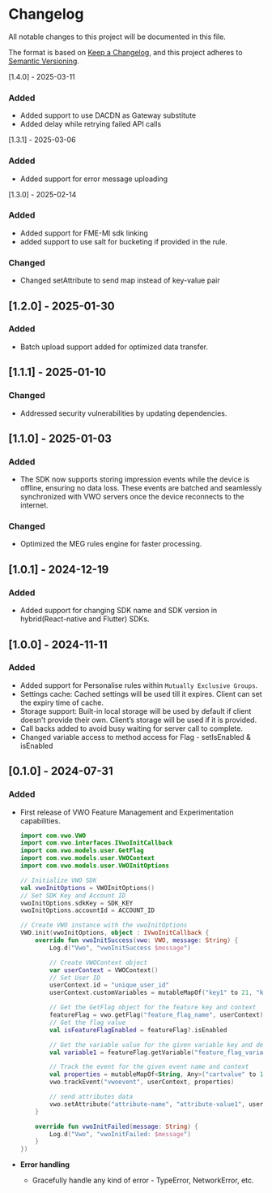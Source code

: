 # Changelog

All notable changes to this project will be documented in this file.

The format is based on [Keep a Changelog](https://keepachangelog.com/en/1.0.0/),
and this project adheres to [Semantic Versioning](https://semver.org/spec/v2.0.0.html).

[1.4.0] - 2025-03-11

### Added

- Added support to use DACDN as Gateway substitute
- Added delay while retrying failed API calls

[1.3.1] - 2025-03-06

### Added

- Added support for error message uploading

[1.3.0] - 2025-02-14

### Added

- Added support for FME-MI sdk linking
- added support to use salt for bucketing if provided in the rule.

### Changed

- Changed setAttribute to send map instead of key-value pair

## [1.2.0] - 2025-01-30

### Added

- Batch upload support added for optimized data transfer.

## [1.1.1] - 2025-01-10

### Changed

- Addressed security vulnerabilities by updating dependencies.

## [1.1.0] - 2025-01-03

### Added

- The SDK now supports storing impression events while the device is offline, ensuring no data loss. These events are batched and seamlessly synchronized with VWO servers once the device reconnects to the internet.

### Changed

- Optimized the MEG rules engine for faster processing.

## [1.0.1] - 2024-12-19

### Added

- Added support for changing SDK name and SDK version in hybrid(React-native and Flutter) SDKs.

## [1.0.0] - 2024-11-11

### Added

- Added support for Personalise rules within `Mutually Exclusive Groups`.
- Settings cache: Cached settings will be used till it expires. Client can set the expiry time of cache.
- Storage support: Built-in local storage will be used by default if client doesn't provide their own. Client’s storage will be used if it is provided.
- Call backs added to avoid busy waiting for server call to complete.
- Changed variable access to method access for Flag - setIsEnabled & isEnabled

## [0.1.0] - 2024-07-31

### Added

- First release of VWO Feature Management and Experimentation capabilities.

    ```kotlin
    import com.vwo.VWO
    import com.vwo.interfaces.IVwoInitCallback
    import com.vwo.models.user.GetFlag
    import com.vwo.models.user.VWOContext
    import com.vwo.models.user.VWOInitOptions

    // Initialize VWO SDK
    val vwoInitOptions = VWOInitOptions()
    // Set SDK Key and Account ID
    vwoInitOptions.sdkKey = SDK_KEY
    vwoInitOptions.accountId = ACCOUNT_ID

    // Create VWO instance with the vwoInitOptions
    VWO.init(vwoInitOptions, object : IVwoInitCallback {
        override fun vwoInitSuccess(vwo: VWO, message: String) {
            Log.d("Vwo", "vwoInitSuccess $message")

            // Create VWOContext object
            var userContext = VWOContext()
            // Set User ID
            userContext.id = "unique_user_id"
            userContext.customVariables = mutableMapOf("key1" to 21, "key2" to 0)

            // Get the GetFlag object for the feature key and context
            featureFlag = vwo.getFlag("feature_flag_name", userContext)
            // Get the flag value
            val isFeatureFlagEnabled = featureFlag?.isEnabled

            // Get the variable value for the given variable key and default value
            val variable1 = featureFlag.getVariable("feature_flag_variable1", "default-value1")

            // Track the event for the given event name and context
            val properties = mutableMapOf<String, Any>("cartvalue" to 10)
            vwo.trackEvent("vwoevent", userContext, properties)

            // send attributes data
            vwo.setAttribute("attribute-name", "attribute-value1", userContext)
        }

        override fun vwoInitFailed(message: String) {
            Log.d("Vwo", "vwoInitFailed: $message")
        }
    })
    ```

- **Error handling**

  - Gracefully handle any kind of error - TypeError, NetworkError, etc.
